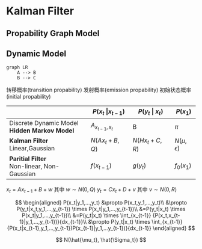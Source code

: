 # Kalman Filter

## Propability Graph Model

## Dynamic Model

```mermaid
graph LR
    A --> B
    B --> C

```

转移概率(transition propability)
发射概率(emission propability)
初始状态概率(initial propability)

||$P(x_t$ &#124;$x_{t-1})$|$P(y_t$ &#124; $x_t)$|$P(x_1)$|
|:-|--|--|--|
|Discrete Dynamic Model</br>**Hidden Markov Model**|$A_{x_{t-1},x_t}$|B|$\pi$|
|**Kalman Filter**</br>Linear,Gaussian|$N(Ax_t+B,Q)$|$N(Hx_t+C,R)$|$N(\mu,\epsilon)$|
|**Paritial Filter**</br>Non-linear, Non-Gaussian|$f(x_{t-1})$|$g(y_{t})$|$f_0(x_1)$|

$x_t=Ax_{t-1}+B+w$  其中  $w \sim N(0, Q)$
$y_t=Cx_t+D+v$  其中  $v \sim N(0,R)$

$$
\begin{aligned}
P(x_t|y_1,...,y_t) &\propto P(x_t,y_1,...,y_t)\\
&\propto P(y_t|x_t,y_1,...,y_{t-1}) \times P(x_t|y_1,...,y_{t-1})\\
&=P(y_t|x_t) \times P(x_t|y_1,...,y_{t-1})\\
&=P(y_t|x_t) \times \int_{x_{t-1}} {P(x_t,x_{t-1}|y_1,...,y_{t-1})}{dx_{t-1}}\\
&\propto P(y_t|x_t) \times \int_{x_{t-1}} {P(x_t|x_{t-1},y_1,...,y_{t-1})P(x_{t-1}|y_1,...y_{t-1})}{dx_{t-1}}
\end{aligned}
$$

$$
N(\hat{\mu_t}, \hat{\Sigma_t})
$$
